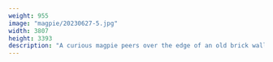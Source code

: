 ```yaml
---
weight: 955
image: "magpie/20230627-5.jpg"
width: 3807
height: 3393
description: "A curious magpie peers over the edge of an old brick wall<br/>f/6.3, 1/400, 300.0 mm, iso800"
---
```


